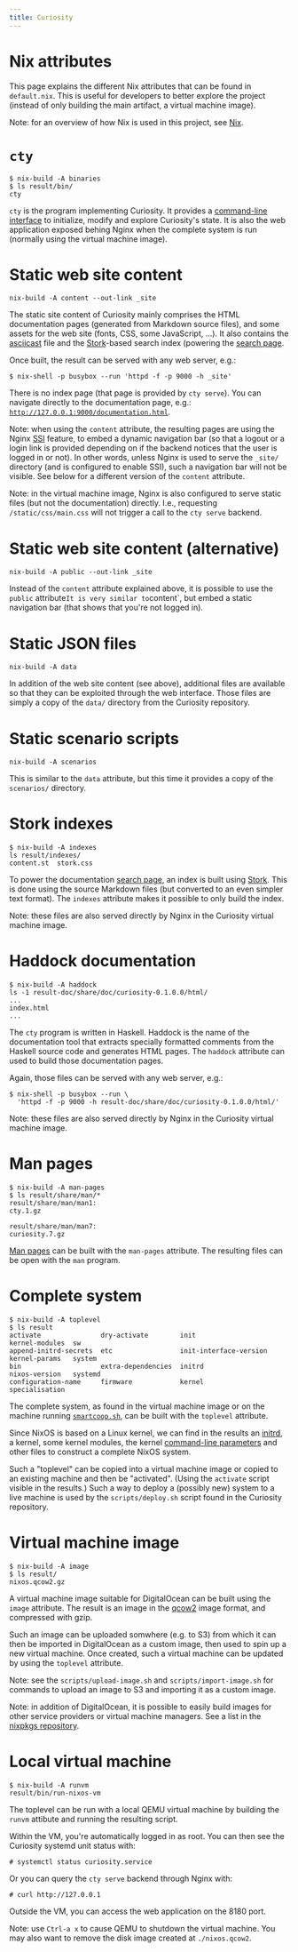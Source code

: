 ```yaml
---
title: Curiosity
---
```



# Nix attributes

This page explains the different Nix attributes that can be found in
`default.nix`. This is useful for developers to better explore the project
(instead of only building the main artifact, a virtual machine image).

Note: for an overview of how Nix is used in this project, see
[Nix](/documentation/nix).

# `cty`

```
$ nix-build -A binaries
$ ls result/bin/
cty
```

`cty` is the program implementing Curiosity. It provides a [command-line
interface](/documentation/clis) to initialize, modify and explore Curiosity's
state. It is also the web application exposed behing Nginx when the complete
system is run (normally using the virtual machine image).

# Static web site content

```
nix-build -A content --out-link _site
```

The static site content of Curiosity mainly comprises the HTML documentation
pages (generated from Markdown source files), and some assets for the web site
(fonts, CSS, some JavaScript, ...). It also contains the
[asciicast](https://asciinema.org/) file and the
[Stork](https://stork-search.net/)-based search index (powering the [search
page](/documentation/search).

Once built, the result can be served with any web server, e.g.:

```
$ nix-shell -p busybox --run 'httpd -f -p 9000 -h _site'
```

There is no index page (that page is provided by `cty serve`). You can navigate
directly to the documentation page, e.g.:
[`http://127.0.0.1:9000/documentation.html`](http://127.0.0.1:9000/documentation.html).

Note: when using the `content` attribute, the resulting pages are using the
Nginx [SSI](http://nginx.org/en/docs/http/ngx_http_ssi_module.html) feature, to
embed a dynamic navigation bar (so that a logout or a login link is provided
depending on if the backend notices that the user is logged in or not). In
other words, unless Nginx is used to serve the `_site/` directory (and is
configured to enable SSI), such a navigation bar will not be visible. See below
for a different version of the `content` attribute.

Note: in the virtual machine image, Nginx is also configured to serve static
files (but not the documentation) directly. I.e., requesting
`/static/css/main.css` will not trigger a call to the `cty serve` backend.

# Static web site content (alternative)

```
nix-build -A public --out-link _site
```

Instead of the `content` attribute explained above, it is possible to use the
`public` attribute` It is very similar to `content`, but embed a static
navigation bar (that shows that you're not logged in).

# Static JSON files

```
nix-build -A data
```

In addition of the web site content (see above), additional files are available
so that they can be exploited through the web interface. Those files are simply
a copy of the `data/` directory from the Curiosity repository.

# Static scenario scripts

```
nix-build -A scenarios
```

This is similar to the `data` attribute, but this time it provides a copy of
the `scenarios/` directory.

# Stork indexes

```
$ nix-build -A indexes
ls result/indexes/
content.st  stork.css
```

To power the documentation [search page](/documentation/search), an index is
built using [Stork](https://stork-search.net/). This is done using the source
Markdown files (but converted to an even simpler text format). The `indexes`
attribute makes it possible to only build the index.

Note: these files are also served directly by Nginx in the Curiosity virtual
machine image.

# Haddock documentation

```
$ nix-build -A haddock
ls -1 result-doc/share/doc/curiosity-0.1.0.0/html/
...
index.html
...
```

The `cty` program is written in Haskell. Haddock is the name of the
documentation tool that extracts specially formatted comments from the Haskell
source code and generates HTML pages. The `haddock` attribute can used to build
those documentation pages.

Again, those files can be served with any web server, e.g.:

```
$ nix-shell -p busybox --run \
  'httpd -f -p 9000 -h result-doc/share/doc/curiosity-0.1.0.0/html/'
```

Note: these files are also served directly by Nginx in the Curiosity virtual
machine image.

# Man pages

```
$ nix-build -A man-pages
$ ls result/share/man/*
result/share/man/man1:
cty.1.gz

result/share/man/man7:
curiosity.7.gz
```

[Man pages](/documentation/man-pages) can be built with the `man-pages`
attribute. The resulting files can be open with the `man` program.

# Complete system

```
$ nix-build -A toplevel
$ ls result
activate               dry-activate        init                    kernel-modules  sw
append-initrd-secrets  etc                 init-interface-version  kernel-params   system
bin                    extra-dependencies  initrd                  nixos-version   systemd
configuration-name     firmware            kernel                  specialisation
```

The complete system, as found in the virtual machine image or on the machine
running [`smartcoop.sh`](https://smartcoop.sh), can be built with the
`toplevel` attribute.

Since NixOS is based on a Linux kernel, we can find in the results an
[initrd](https://en.wikipedia.org/wiki/Initial_ramdisk), a kernel, some kernel
modules, the kernel [command-line
parameters](https://docs.kernel.org/admin-guide/kernel-parameters.html) and
other files to construct a complete NixOS system.

Such a "toplevel" can be copied into a virtual machine image or copied to an
existing machine and then be "activated". (Using the `activate` script visible
in the results.) Such a way to deploy a (possibly new) system to a live machine
is used by the `scripts/deploy.sh` script found in the Curiosity repository.

# Virtual machine image

```
$ nix-build -A image
$ ls result/
nixos.qcow2.gz
```

A virtual machine image suitable for DigitalOcean can be built using the
`image` attribute. The result is an image in the
[qcow2](https://en.wikipedia.org/wiki/Qcow) image format, and compressed with
gzip.

Such an image can be uploaded somwhere (e.g. to S3) from which it can then be
imported in DigitalOcean as a custom image, then used to spin up a new virtual
machine. Once created, such a virtual machine can be updated by using the
`toplevel` attribute.

Note: see the `scripts/upload-image.sh` and `scripts/import-image.sh` for
commands to upload an image to S3 and importing it as a custom image.

Note: in addition of DigitalOcean, it is possible to easily build images for
other service providers or virtual machine managers. See a list in the [nixpkgs
repository](https://github.com/NixOS/nixpkgs/tree/master/nixos/modules/virtualisation).

# Local virtual machine

```
$ nix-build -A runvm
result/bin/run-nixos-vm
```

The toplevel can be run with a local QEMU virtual machine by building the
`runvm` attibute and running the resulting script.

Within the VM, you're automatically logged in as root. You can then see the
Curiosity systemd unit status with:

```
# systemctl status curiosity.service
```

Or you can query the `cty serve` backend through Nginx with:

```
# curl http://127.0.0.1
```

Outside the VM, you can access the web application on the 8180 port.

Note: use `Ctrl-a x` to cause QEMU to shutdown the virtual machine. You may
also want to remove the disk image created at `./nixos.qcow2`.
